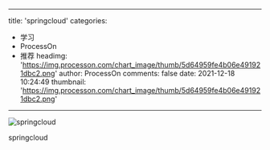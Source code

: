 
---
title: 'springcloud'
categories: 
 - 学习
 - ProcessOn
 - 推荐
headimg: 'https://img.processon.com/chart_image/thumb/5d64959fe4b06e491921dbc2.png'
author: ProcessOn
comments: false
date: 2021-12-18 10:24:49
thumbnail: 'https://img.processon.com/chart_image/thumb/5d64959fe4b06e491921dbc2.png'
---

<div>   
<img class="thumb" alt="springcloud" src="https://img.processon.com/chart_image/thumb/5d64959fe4b06e491921dbc2.png" referrerpolicy="no-referrer">
<p>springcloud</p>  
</div>
            